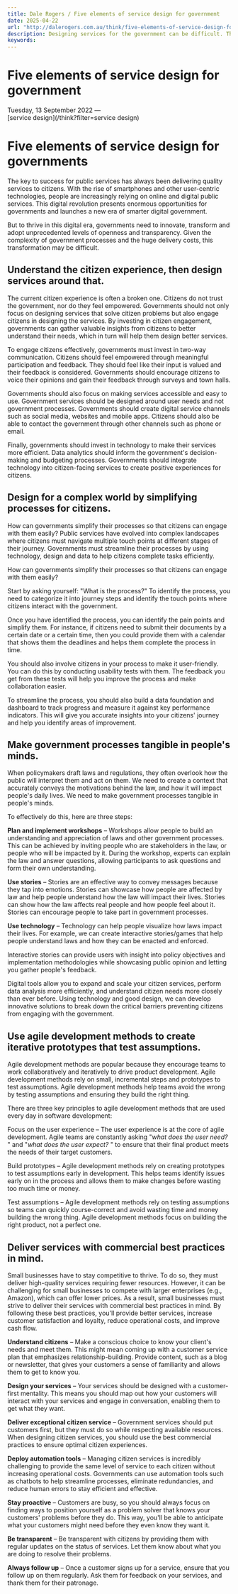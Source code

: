 ```yaml
---
title: Dale Rogers / Five elements of service design for government
date: 2025-04-22
url: "http://dalerogers.com.au/think/five-elements-of-service-design-for-government"
description: Designing services for the government can be difficult. The stakeholders are much more conservative and sometimes it can be challenging to understand who the ...
keywords: 
---
```


#  Five elements of service design for government 

Tuesday, 13 September 2022 —   
[service design](/think?filter=service design)

# Five elements of service design for governments

The key to success for public services has always been delivering quality services to citizens. With the rise of smartphones and other user-centric technologies, people are increasingly relying on online and digital public services. This digital revolution presents enormous opportunities for governments and launches a new era of smarter digital government.

But to thrive in this digital era, governments need to innovate, transform and adopt unprecedented levels of openness and transparency. Given the complexity of government processes and the huge delivery costs, this transformation may be difficult.

## Understand the citizen experience, then design services around that.

The current citizen experience is often a broken one. Citizens do not trust the government, nor do they feel empowered. Governments should not only focus on designing services that solve citizen problems but also engage citizens in designing the services. By investing in citizen engagement, governments can gather valuable insights from citizens to better understand their needs, which in turn will help them design better services.

To engage citizens effectively, governments must invest in two-way communication. Citizens should feel empowered through meaningful participation and feedback. They should feel like their input is valued and their feedback is considered. Governments should encourage citizens to voice their opinions and gain their feedback through surveys and town halls.

Governments should also focus on making services accessible and easy to use. Government services should be designed around user needs and not government processes. Governments should create digital service channels such as social media, websites and mobile apps. Citizens should also be able to contact the government through other channels such as phone or email.

Finally, governments should invest in technology to make their services more efficient. Data analytics should inform the government's decision-making and budgeting processes. Governments should integrate technology into citizen-facing services to create positive experiences for citizens. 

## Design for a complex world by simplifying processes for citizens.

How can governments simplify their processes so that citizens can engage with them easily? Public services have evolved into complex landscapes where citizens must navigate multiple touch points at different stages of their journey. Governments must streamline their processes by using technology, design and data to help citizens complete tasks efficiently.

How can governments simplify their processes so that citizens can engage with them easily?

Start by asking yourself: "What is the process?" To identify the process, you need to categorize it into journey steps and identify the touch points where citizens interact with the government.

Once you have identified the process, you can identify the pain points and simplify them. For instance, if citizens need to submit their documents by a certain date or a certain time, then you could provide them with a calendar that shows them the deadlines and helps them complete the process in time.

You should also involve citizens in your process to make it user-friendly. You can do this by conducting usability tests with them. The feedback you get from these tests will help you improve the process and make collaboration easier.

To streamline the process, you should also build a data foundation and dashboard to track progress and measure it against key performance indicators. This will give you accurate insights into your citizens' journey and help you identify areas of improvement. 

## Make government processes tangible in people's minds.

When policymakers draft laws and regulations, they often overlook how the public will interpret them and act on them. We need to create a context that accurately conveys the motivations behind the law, and how it will impact people's daily lives. We need to make government processes tangible in people's minds.

To effectively do this, here are three steps:

**Plan and implement workshops** – Workshops allow people to build an understanding and appreciation of laws and other government processes. This can be achieved by inviting people who are stakeholders in the law, or people who will be impacted by it. During the workshop, experts can explain the law and answer questions, allowing participants to ask questions and form their own understanding.

**Use stories** – Stories are an effective way to convey messages because they tap into emotions. Stories can showcase how people are affected by law and help people understand how the law will impact their lives. Stories can show how the law affects real people and how people feel about it. Stories can encourage people to take part in government processes.

**Use technology** – Technology can help people visualize how laws impact their lives. For example, we can create interactive stories/games that help people understand laws and how they can be enacted and enforced.

Interactive stories can provide users with insight into policy objectives and implementation methodologies while showcasing public opinion and letting you gather people's feedback.

Digital tools allow you to expand and scale your citizen services, perform data analysis more efficiently, and understand citizen needs more closely than ever before. Using technology and good design, we can develop innovative solutions to break down the critical barriers preventing citizens from engaging with the government.

## Use agile development methods to create iterative prototypes that test assumptions.

Agile development methods are popular because they encourage teams to work collaboratively and iteratively to drive product development. Agile development methods rely on small, incremental steps and prototypes to test assumptions. Agile development methods help teams avoid the wrong by testing assumptions and ensuring they build the right thing.

There are three key principles to agile development methods that are used every day in software development:

Focus on the user experience – The user experience is at the core of agile development. Agile teams are constantly asking "_what does the user need?_ " and "_what does the user expect?_ " to ensure that their final product meets the needs of their target customers. 

Build prototypes – Agile development methods rely on creating prototypes to test assumptions early in development. This helps teams identify issues early on in the process and allows them to make changes before wasting too much time or money. 

Test assumptions – Agile development methods rely on testing assumptions so teams can quickly course-correct and avoid wasting time and money building the wrong thing. Agile development methods focus on building the right product, not a perfect one. 

## Deliver services with commercial best practices in mind.

Small businesses have to stay competitive to thrive. To do so, they must deliver high-quality services requiring fewer resources. However, it can be challenging for small businesses to compete with larger enterprises (e.g., Amazon), which can offer lower prices. As a result, small businesses must strive to deliver their services with commercial best practices in mind. By following these best practices, you'll provide better services, increase customer satisfaction and loyalty, reduce operational costs, and improve cash flow.

**Understand citizens** – Make a conscious choice to know your client's needs and meet them. This might mean coming up with a customer service plan that emphasizes relationship-building. Provide content, such as a blog or newsletter, that gives your customers a sense of familiarity and allows them to get to know you.

**Design your services** – Your services should be designed with a customer-first mentality. This means you should map out how your customers will interact with your services and engage in conversation, enabling them to get what they want.

**Deliver exceptional citizen service** – Government services should put customers first, but they must do so while respecting available resources. When designing citizen services, you should use the best commercial practices to ensure optimal citizen experiences.

**Deploy automation tools** – Managing citizen services is incredibly challenging to provide the same level of service to each citizen without increasing operational costs. Governments can use automation tools such as chatbots to help streamline processes, eliminate redundancies, and reduce human errors to stay efficient and effective.

**Stay proactive** – Customers are busy, so you should always focus on finding ways to position yourself as a problem solver that knows your customers' problems before they do. This way, you'll be able to anticipate what your customers might need before they even know they want it.

**Be transparent** – Be transparent with citizens by providing them with regular updates on the status of services. Let them know about what you are doing to resolve their problems.

**Always follow up** – Once a customer signs up for a service, ensure that you follow up on them regularly. Ask them for feedback on your services, and thank them for their patronage. 
